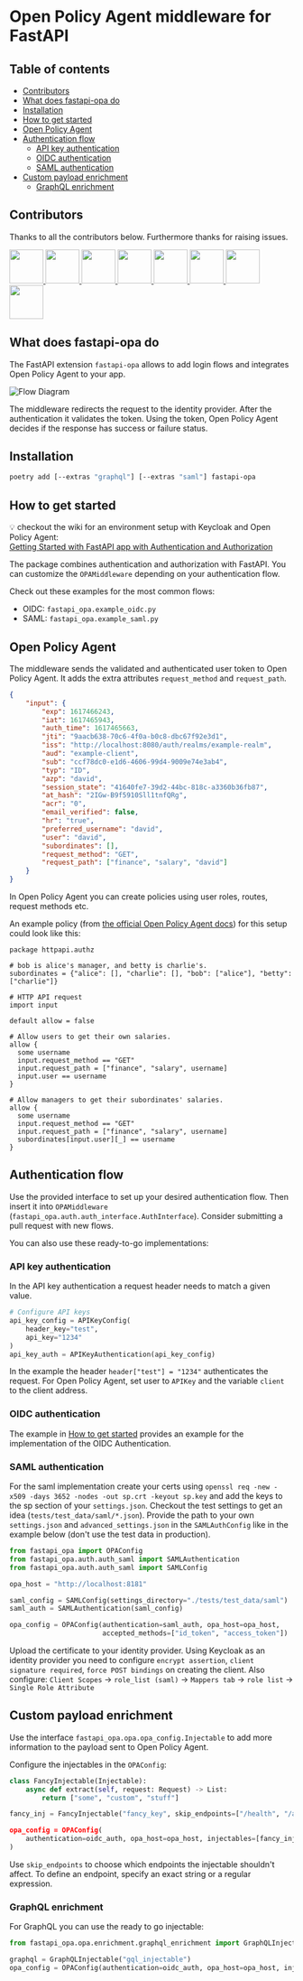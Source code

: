 # Open Policy Agent middleware for FastAPI

## Table of contents
- [Contributors](#contributors)
- [What does fastapi-opa do](#about)
- [Installation](#installation)
- [How to get started](#getting-started)
- [Open Policy Agent](#opa)
- [Authentication flow](#auth-flow)
  - [API key authentication](#api-key-auth)
  - [OIDC authentication](#oidc-auth)
  - [SAML authentication](#saml-auth)
- [Custom payload enrichment](#custom-payload-enrichment)
  - [GraphQL enrichment](#gql-enrichment)

<a name="contributors"/>

## Contributors

Thanks to all the contributors below. Furthermore thanks for raising issues.

<a href="https://github.com/morestanna">
  <img src="https://avatars.githubusercontent.com/morestanna" width="60" height="60" />
</a>
<a href="https://github.com/busykoala">
  <img src="https://avatars.githubusercontent.com/busykoala" width="60" height="60" />
</a>
<a href="https://github.com/TracyWR">
  <img src="https://avatars.githubusercontent.com/TracyWR" width="60" height="60" />
</a>
<a href="https://github.com/loikki">
  <img src="https://avatars.githubusercontent.com/loikki" width="60" height="60" />
</a>
<a href="https://github.com/ejsyx">
  <img src="https://avatars.githubusercontent.com/ejsyx" width="60" height="60" />
</a>
<a href="https://github.com/JimFawkes">
  <img src="https://avatars.githubusercontent.com/JimFawkes" width="60" height="60" />
</a>
<a href="https://github.com/DiamondJoseph">
  <img src="https://avatars.githubusercontent.com/DiamondJoseph" width="60" height="60" />
</a>
<a href="https://github.com/miceg">
  <img src="https://avatars.githubusercontent.com/miceg" width="60" height="60" />
</a>

<a name="about"/>

## What does fastapi-opa do

The FastAPI extension `fastapi-opa` allows to add login flows and integrates
Open Policy Agent to your app.

![Flow Diagram](https://raw.githubusercontent.com/busykoala/fastapi-opa/master/assets/diagram.png)

The middleware redirects the request to the identity provider. After the
authentication it validates the token. Using the token, Open Policy Agent
decides if the response has success or failure status.

<a name="installation"/>

## Installation

```bash
poetry add [--extras "graphql"] [--extras "saml"] fastapi-opa 
```

<a name="getting-started"/>

## How to get started

:bulb: checkout the wiki for an environment setup with Keycloak and Open Policy Agent:  
[Getting Started with FastAPI app with Authentication and Authorization](https://github.com/busykoala/fastapi-opa/wiki#dev-setup)

The package combines authentication and authorization with FastAPI. You can
customize the `OPAMiddleware` depending on your authentication flow.

Check out these examples for the most common flows:
- OIDC: `fastapi_opa.example_oidc.py`
- SAML: `fastapi_opa.example_saml.py`

## Open Policy Agent

The middleware sends the validated and authenticated user token to Open
Policy Agent. It adds the extra attributes `request_method` and
`request_path`.

```json
{
    "input": {
        "exp": 1617466243,
        "iat": 1617465943,
        "auth_time": 1617465663,
        "jti": "9aacb638-70c6-4f0a-b0c8-dbc67f92e3d1",
        "iss": "http://localhost:8080/auth/realms/example-realm",
        "aud": "example-client",
        "sub": "ccf78dc0-e1d6-4606-99d4-9009e74e3ab4",
        "typ": "ID",
        "azp": "david",
        "session_state": "41640fe7-39d2-44bc-818c-a3360b36fb87",
        "at_hash": "2IGw-B9f5910Sll1tnfQRg",
        "acr": "0",
        "email_verified": false,
        "hr": "true",
        "preferred_username": "david",
        "user": "david",
        "subordinates": [],
        "request_method": "GET",
        "request_path": ["finance", "salary", "david"]
    }
}
```

In Open Policy Agent you can create policies using user roles,
routes, request methods etc.

An example policy (from [the official Open Policy Agent
docs](https://www.openpolicyagent.org/docs/v0.11.0/http-api-authorization/))
for this setup could look like this:

```rego
package httpapi.authz

# bob is alice's manager, and betty is charlie's.
subordinates = {"alice": [], "charlie": [], "bob": ["alice"], "betty": ["charlie"]}

# HTTP API request
import input

default allow = false

# Allow users to get their own salaries.
allow {
  some username
  input.request_method == "GET"
  input.request_path = ["finance", "salary", username]
  input.user == username
}

# Allow managers to get their subordinates' salaries.
allow {
  some username
  input.request_method == "GET"
  input.request_path = ["finance", "salary", username]
  subordinates[input.user][_] == username
}
```

<a name="auth-flow"/>

## Authentication flow

Use the provided interface to set up your desired authentication flow. Then
insert it into `OPAMiddleware` (`fastapi_opa.auth.auth_interface.AuthInterface`).
Consider submitting a pull request with new flows.

You can also use these ready-to-go implementations:

<a name="api-key-auth"/>

### API key authentication

In the API key authentication a request header needs to match a given value.

```python
# Configure API keys
api_key_config = APIKeyConfig(
    header_key="test",
    api_key="1234"
)
api_key_auth = APIKeyAuthentication(api_key_config)
```

In the example the header `header["test"] = "1234"` authenticates the request.
For Open Policy Agent, set user to `APIKey` and the variable `client` to the
client address.

<a name="oidc-auth"/>

### OIDC authentication

The example in [How to get started](#getting-started) provides an example for
the implementation of the OIDC Authentication.

<a name="saml-auth"/>

### SAML authentication

For the saml implementation create your certs using
`openssl req -new -x509 -days 3652 -nodes -out sp.crt -keyout sp.key` and
add the keys to the sp section of your `settings.json`. Checkout the test
settings to get an idea (`tests/test_data/saml/*.json`).
Provide the path to your own `settings.json` and `advanced_settings.json`
in the `SAMLAuthConfig` like in the example below (don't use the test data in
production).

```python
from fastapi_opa import OPAConfig
from fastapi_opa.auth.auth_saml import SAMLAuthentication
from fastapi_opa.auth.auth_saml import SAMLConfig

opa_host = "http://localhost:8181"

saml_config = SAMLConfig(settings_directory="./tests/test_data/saml")
saml_auth = SAMLAuthentication(saml_config)

opa_config = OPAConfig(authentication=saml_auth, opa_host=opa_host,
                       accepted_methods=["id_token", "access_token"])
```

Upload the certificate to your identity provider. Using Keycloak as an
identity provider you need to configure `encrypt assertion`,
`client signature required`, `force POST bindings` on creating the client.
Also configure: `Client Scopes` -> `role_list (saml)` -> `Mappers tab` ->
`role list` -> `Single Role Attribute`

<a name="custom-payload-enrichment"/>

## Custom payload enrichment

Use the interface `fastapi_opa.opa.opa_config.Injectable` to add
more information to the payload sent to Open Policy Agent.

Configure the injectables in the `OPAConfig`:

```python
class FancyInjectable(Injectable):
    async def extract(self, request: Request) -> List:
        return ["some", "custom", "stuff"]

fancy_inj = FancyInjectable("fancy_key", skip_endpoints=["/health", "/api/[^/]*/test])

opa_config = OPAConfig(
    authentication=oidc_auth, opa_host=opa_host, injectables=[fancy_inj]
)
```

Use `skip_endpoints` to choose which endpoints the injectable shouldn't affect.
To define an endpoint, specify an exact string or a regular expression.

<a name="gql-enrichment"/>

### GraphQL enrichment

For GraphQL you can use the ready to go injectable:

```python
from fastapi_opa.opa.enrichment.graphql_enrichment import GraphQLInjectable`

graphql = GraphQLInjectable("gql_injectable")
opa_config = OPAConfig(authentication=oidc_auth, opa_host=opa_host, injectables=[graphql])
```
